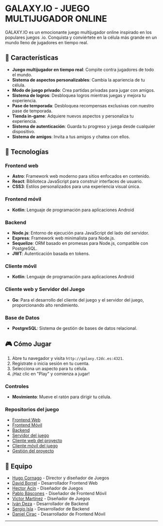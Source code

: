 # GALAXY.IO - JUEGO MULTIJUGADOR ONLINE

GALAXY.IO es un emocionante juego multijugador online inspirado en los populares juegos .io. Conquista y conviértete en la célula más grande en un mundo lleno de jugadores en tiempo real.

## 🌟 Características

- **Juego multijugador en tiempo real**: Compite contra jugadores de todo el mundo.
- **Sistema de aspectos personalizables**: Cambia la apariencia de tu célula.
- **Modo de juego privado**: Crea partidas privadas para jugar con amigos.
- **Sistema de logros**: Desbloquea logros mientras juegas y mejora tu experiencia.
- **Pase de temporada**: Desbloquea recompensas exclusivas con nuestro pase de temporada.
- **Tienda in-game**: Adquiere nuevos aspectos y personaliza tu experiencia.
- **Sistema de autenticación**: Guarda tu progreso y juega desde cualquier dispositivo.
- **Sistema de amigos**: Invita a tus amigos y chatea con ellos.

## 🚀 Tecnologías

### Frontend web
- **Astro**: Framework web moderno para sitios enfocados en contenido.
- **React**: Biblioteca JavaScript para construir interfaces de usuario.
- **CSS3**: Estilos personalizados para una experiencia visual única.

### Frontend móvil
- **Kotlin**: Lenguaje de programación para aplicaciones Android

### Backend
- **Node.js**: Entorno de ejecución para JavaScript del lado del servidor.
- **Express**: Framework web minimalista para Node.js.
- **Sequelize**: ORM basado en promesas para Node.js, compatible con PostgreSQL.
- **JWT**: Autenticación basada en tokens.

### Cliente móvil
- **Kotlin**: Lenguaje de programación para aplicaciones Android

### Cliente web y Servidor del Juego
- **Go**: Para el desarrollo del cliente del juego y el servidor del juego, proporcionando alto rendimiento.

### Base de Datos
- **PostgreSQL**: Sistema de gestión de bases de datos relacional.

## 🎮 Cómo Jugar

1. Abre tu navegador y visita `http://galaxy.t2dc.es:4321`.
2. Regístrate o inicia sesión en tu cuenta.
3. Selecciona un aspecto para tu célula.
4. ¡Haz clic en "Play" y comienza a jugar!

### Controles
- **Movimiento**: Mueve el ratón para dirigir tu célula.

### Repositorios del juego
- [Frontend Web](https://github.com/UNIZAR-30226-2025-07/frontend)
- [Frontend Móvil](https://github.com/UNIZAR-30226-2025-07/frontend-movil)
- [Backend](https://github.com/UNIZAR-30226-2025-07/backend)
- [Servidor del juego](https://github.com/UNIZAR-30226-2025-07/game-server)
- [Cliente web del proyecto](https://github.com/UNIZAR-30226-2025-07/game)
- [Cliente móvil del juego](https://github.com/UNIZAR-30226-2025-07/client-game-movil)
- [Gestión del proyecto](https://github.com/UNIZAR-30226-2025-07/ProyectoSoftware)
## 👥 Equipo

- [Hugo Cornago](https://github.com/orgs/UNIZAR-30226-2025-07/people/hugocornago-unizare) - Director y diseñador de Juegos
- [David Borrel](https://github.com/orgs/UNIZAR-30226-2025-07/people/dborrel) - Desarrollador Frontend Web
- [Hector Acín](https://github.com/orgs/UNIZAR-30226-2025-07/people/h3ctorus) - Diseñador de Juegos
- [Pablo Báscones](https://github.com/orgs/UNIZAR-30226-2025-07/people/874802) - Diseñador de Frontend Móvil
- [Victor Martínez](https://github.com/orgs/UNIZAR-30226-2025-07/people/Paramo2508) - Diseñador de Juegos
- [Iván Deza](https://github.com/orgs/UNIZAR-30226-2025-07/people/dex-sys) - Desarrollador de Backend
- [Sergio Isla](https://github.com/teammate3) - Desarrollador de Backend
- [Daniel Cirac](https://github.com/orgs/UNIZAR-30226-2025-07/people/seergiioo2311) - Desarrollador de Frontend Móvil

---